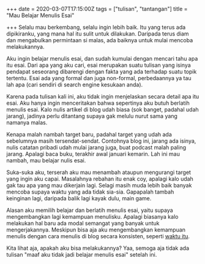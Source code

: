 +++
date = 2020-03-07T17:15:00Z
tags = ["tulisan", "tantangan"]
title = "Mau Belajar Menulis Esai"

+++
Selalu mau berkembang, selalu ingin lebih baik. Itu yang terus ada dipikiranku, yang mana hal itu sulit untuk dilakukan. Daripada terus diam dan mengabulkan permintaan si malas, ada baiknya untuk mulai mencoba melakukannya.

Aku ingin belajar menulis esai, dan sudah kumulai dengan mencari tahu apa itu esai. Dari apa yang aku cari, esai merupakan suatu tulisan yang isinya pendapat seseorang dibarengi dengan fakta yang ada terhadap suatu topik tertentu. Esai ada yang formal dan juga non-formal, perbedaannya ya tau lah apa (cari sendiri di search engine kesukaan anda).

Karena pada tulisan kali ini, aku tidak ingin menjelaskan secara detail apa itu esai. Aku hanya ingin menceritakan bahwa sepertinya aku butuh berlatih menulis esai. Kalo nulis artikel di blog udah biasa (sok banget, padahal udah jarang), jadinya perlu ditantang supaya gak melulu nurut sama yang namanya malas.

Kenapa malah nambah target baru, padahal target yang udah ada sebelumnya masih tersendat-sendat. Contohnya blog ini, jarang ada isinya, nulis catatan pribadi udah mulai jarang juga, buat podcast malah paling jarang. Apalagi baca buku, terakhir awal januari kemarin. Lah ini mau nambah, mau belajar nulis esai.

Suka-suka aku, terserah aku mau menambah ataupun mengurangi target yang ingin aku capai. Masalahnya rebahan itu enak coy, apalagi kalo udah gak tau apa yang mau dikerjain lagi. Selagi masih muda lebih baik banyak mencoba supaya waktu yang ada tidak sia-sia. Gapapalah tambah keinginan lagi, daripada balik lagi kayak dulu, main game.

Alasan aku memilih belajar dan berlatih menulis esai, yaitu supaya mengembangkan lagi kemampuan menulisku. Apalagi biasanya kalo melakukan hal baru ada modal semangat yang banyak untuk mengerjakannya. Meskipun bisa aja aku mengembangkan kemampuan menulis dengan cara menulis di blog secara konsisten, seperti [waktu itu](https://adibfaqih.id/posts/7-hari-nge-blog/ "7 hari nge-blog").

Kita lihat aja, apakah aku bisa melakukannya? Yaa, semoga aja tidak ada tulisan "maaf aku tidak jadi belajar menulis esai" setelah ini.